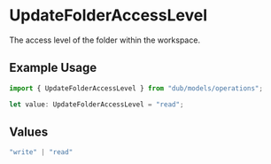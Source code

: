 # UpdateFolderAccessLevel

The access level of the folder within the workspace.

## Example Usage

```typescript
import { UpdateFolderAccessLevel } from "dub/models/operations";

let value: UpdateFolderAccessLevel = "read";
```

## Values

```typescript
"write" | "read"
```